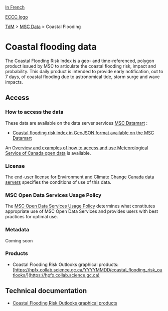 [In French](readme_coastal-flooding_fr.md)

[ECCC logo](../../img_eccc-logo.png)

[TdM](../../readme_en.md) > [MSC Data](../readme_en.md) > Coastal Flooding

# Coastal flooding data

The Coastal Flooding Risk Index is a geo- and time-referenced, polygon product issued by MSC to articulate the coastal flooding risk, impact and probability. This daily product is intended to provide early notification, out to 7 days, of coastal flooding due to astronomical tide, storm surge and wave impacts.

## Access

### How to access the data

These data are available on the data server services [MSC Datamart](../../msc-datamart/readme_en.md) :

* [Coastal flooding risk index in GeoJSON format available on the MSC Datamart](readme_coastal-flooding-risk-index-datamart_en.md) 

An [Overview and examples of how to access and use Meteorological Service of Canada open data](../../usage/readme_en.md) is available. 

### License

The [end-user license for Environment and Climate Change Canada data servers](.../.../license/readme_en.md) specifies the conditions of use of this data.

### MSC Open Data Services Usage Policy

The [MSC Open Data Services Usage Policy](../.../usage-policy/readme_en.md) determines what constitutes appropriate use of MSC Open Data Services and provides users with best practices for optimal use.

### Metadata

Coming soon

### Products

* Coastal Flooding Risk Outlooks graphical products: [https://hpfx.collab.science.gc.ca/YYYYMMDD/coastal_flooding_risk_outlooks/](https://hpfx.collab.science.gc.ca)

## Technical documentation

* [Coastal Flooding Risk Outlooks graphical products](https://hpfx.collab.science.gc.ca/docs/CoastalFloodingRiskOutlook_Specs_Graphical_1A_EN.pdf) 
